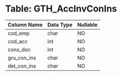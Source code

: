 # Table: GTH_AccInvConIns

| Column Name | Data Type | Nullable |
|-------------|-----------|----------|
| cod_emp | char | NO |
| cod_acc | int | NO |
| cons_doc | int | NO |
| gru_con_ins | char | NO |
| det_con_ins | char | NO |
